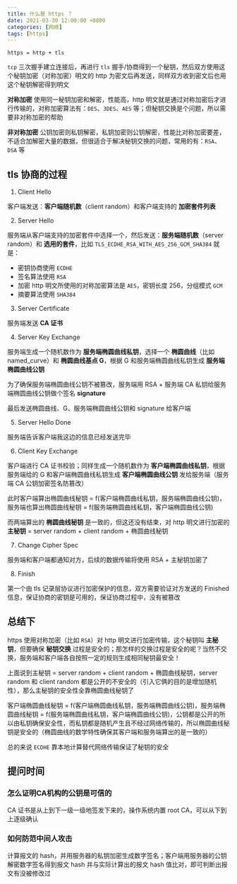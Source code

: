 ```yaml
---
title: 什么是 https ？
date: 2021-03-30 12:00:00 +0800
categories: [网络]
tags: [https]
---
```


`https = http + tls`

`tcp` 三次握手建立连接后，再进行 `tls` 握手/协商得到一个秘钥，然后双方使用这个秘钥加密（对称加密）明文的 http 为密文后再发送，同样双方收到密文后也用这个秘钥解密得到明文

**对称加密** 使用同一秘钥加密和解密，性能高，http 明文就是通过对称加密后才进行传输的，对称加密算法有：`DES`、`3DES`、`AES` 等；但秘钥交换是个问题，所以需要非对称加密的帮助

**非对称加密** 公钥加密则私钥解密，私钥加密则公钥解密，性能比对称加密要差，不适合加解密大量的数据，但很适合于解决秘钥交换的问题，常用的有：`RSA`、`DSA` 等

## tls 协商的过程

1. Client Hello

客户端发送：**客户端随机数**（client random）和客户端支持的 **加密套件列表**

2. Server Hello

服务端从客户端支持的加密套件中选择一个，然后发送：**服务端随机数**（server random）和 **选用的套件**，比如 `TLS_ECDHE_RSA_WITH_AES_256_GCM_SHA384` 就是：
 * 密钥协商使用 `ECDHE`
 * 签名算法使用 `RSA`
 * 加密 http 明文所使用的对称加密算法是 `AES`，密钥长度 256，分组模式 `GCM`
 * 摘要算法使用 `SHA384`

3. Server Certificate

服务端发送 **CA 证书**

4. Server Key Exchange

服务端生成一个随机数作为 **服务端椭圆曲线私钥**，选择一个 **椭圆曲线**（比如 named_curve）和 **椭圆曲线基点 G**，根据 G 和服务端椭圆曲线私钥生成 **服务端椭圆曲线公钥**

为了确保服务端椭圆曲线公钥不被篡改，服务端用 RSA + 服务端 CA 私钥给服务端椭圆曲线公钥做个签名 **signature**

最后发送椭圆曲线、G、服务端椭圆曲线公钥和 signature 给客户端

5. Server Hello Done

服务端告诉客户端我这边的信息已经发送完毕

6. Client Key Exchange

客户端进行 CA 证书校验；同样生成一个随机数作为 **客户端椭圆曲线私钥**，根据服务端给的 G 和客户端椭圆曲线私钥生成 **客户端椭圆曲线公钥** 发给服务端（服务端 CA 公钥加密签名防篡改）

此时客户端算出椭圆曲线秘钥 = f(客户端椭圆曲线私钥，服务端椭圆曲线公钥)，服务端也算出椭圆曲线秘钥 = f(服务端椭圆曲线私钥，客户端椭圆曲线公钥)

而两端算出的 **椭圆曲线秘钥** 是一致的，但这还没有结束，对 http 明文进行加密的 **主秘钥** = server random + client random + 椭圆曲线秘钥

7. Change Cipher Spec

服务端和客户端都通知对方，后续的数据传输将使用 RSA + 主秘钥加密了

8. Finish

第一个由 tls 记录层协议进行加密保护的信息，双方需要验证对方发送的 Finished 信息，保证协商的密钥是可用的，保证协商过程中，没有被篡改

## 总结下

https 使用对称加密（比如 `RSA`）对 http 明文进行加密传输，这个秘钥叫 **主秘钥**，但要确保 **秘钥交换** 过程是安全的；那怎样的交换过程是安全的呢？当然不交换，服务端和客户端各自按照一定的规则生成相同秘钥最安全！

上面说到主秘钥 = server random + client random + 椭圆曲线秘钥，server random 和 client random 都是公开的不安全的（引入它俩的目的是增加随机性），那么主秘钥的安全性全靠椭圆曲线秘钥了

客户端椭圆曲线秘钥 = f(客户端椭圆曲线私钥，服务端椭圆曲线公钥)，服务端椭圆曲线秘钥 = f(服务端椭圆曲线私钥，客户端椭圆曲线公钥)，公钥都是公开的所以由私钥确保安全性，而私钥都是随机产生且不经过网络传输的，所以椭圆曲线秘钥是安全的（椭圆曲线的数学特性确保其客户端和服务端算出的是一致的）

总的来说 `ECDHE` 靠本地计算替代网络传输保证了秘钥的安全

## 提问时间

### 怎么证明CA机构的公钥是可信的

CA 证书是从上到下一级一级地签发下来的，操作系统内置 root CA，可以从下到上逐级确认

### 如何防范中间人攻击

计算报文的 hash，并用服务器的私钥加密生成数字签名；客户端用服务器的公钥解密数字签名得到报文 hash 并与实际计算出的报文 hash 值比对，即可判断出报文有没被修改过


